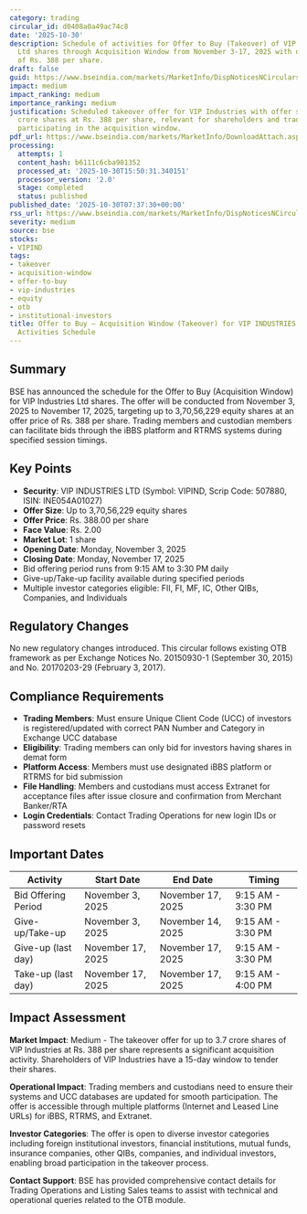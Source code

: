 ```yaml
---
category: trading
circular_id: d0408a0a49ac74c8
date: '2025-10-30'
description: Schedule of activities for Offer to Buy (Takeover) of VIP Industries
  Ltd shares through Acquisition Window from November 3-17, 2025 with offer price
  of Rs. 388 per share.
draft: false
guid: https://www.bseindia.com/markets/MarketInfo/DispNoticesNCirculars.aspx?Noticeid={63723DE9-14E3-4A3C-9696-49A5A3565B67}&noticeno=20251030-8&dt=10/30/2025&icount=8&totcount=57&flag=0
impact: medium
impact_ranking: medium
importance_ranking: medium
justification: Scheduled takeover offer for VIP Industries with offer size up to 3.7
  crore shares at Rs. 388 per share, relevant for shareholders and trading members
  participating in the acquisition window.
pdf_url: https://www.bseindia.com/markets/MarketInfo/DownloadAttach.aspx?id=20251030-8&attachedId=
processing:
  attempts: 1
  content_hash: b6111c6cba981352
  processed_at: '2025-10-30T15:50:31.340151'
  processor_version: '2.0'
  stage: completed
  status: published
published_date: '2025-10-30T07:37:30+00:00'
rss_url: https://www.bseindia.com/markets/MarketInfo/DispNoticesNCirculars.aspx?Noticeid={63723DE9-14E3-4A3C-9696-49A5A3565B67}&noticeno=20251030-8&dt=10/30/2025&icount=8&totcount=57&flag=0
severity: medium
source: bse
stocks:
- VIPIND
tags:
- takeover
- acquisition-window
- offer-to-buy
- vip-industries
- equity
- otb
- institutional-investors
title: Offer to Buy – Acquisition Window (Takeover) for VIP INDUSTRIES LTD - Live
  Activities Schedule
---
```


## Summary

BSE has announced the schedule for the Offer to Buy (Acquisition Window) for VIP Industries Ltd shares. The offer will be conducted from November 3, 2025 to November 17, 2025, targeting up to 3,70,56,229 equity shares at an offer price of Rs. 388 per share. Trading members and custodian members can facilitate bids through the iBBS platform and RTRMS systems during specified session timings.

## Key Points

- **Security**: VIP INDUSTRIES LTD (Symbol: VIPIND, Scrip Code: 507880, ISIN: INE054A01027)
- **Offer Size**: Up to 3,70,56,229 equity shares
- **Offer Price**: Rs. 388.00 per share
- **Face Value**: Rs. 2.00
- **Market Lot**: 1 share
- **Opening Date**: Monday, November 3, 2025
- **Closing Date**: Monday, November 17, 2025
- Bid offering period runs from 9:15 AM to 3:30 PM daily
- Give-up/Take-up facility available during specified periods
- Multiple investor categories eligible: FII, FI, MF, IC, Other QIBs, Companies, and Individuals

## Regulatory Changes

No new regulatory changes introduced. This circular follows existing OTB framework as per Exchange Notices No. 20150930-1 (September 30, 2015) and No. 20170203-29 (February 3, 2017).

## Compliance Requirements

- **Trading Members**: Must ensure Unique Client Code (UCC) of investors is registered/updated with correct PAN Number and Category in Exchange UCC database
- **Eligibility**: Trading members can only bid for investors having shares in demat form
- **Platform Access**: Members must use designated iBBS platform or RTRMS for bid submission
- **File Handling**: Members and custodians must access Extranet for acceptance files after issue closure and confirmation from Merchant Banker/RTA
- **Login Credentials**: Contact Trading Operations for new login IDs or password resets

## Important Dates

| Activity | Start Date | End Date | Timing |
|----------|------------|----------|--------|
| Bid Offering Period | November 3, 2025 | November 17, 2025 | 9:15 AM - 3:30 PM |
| Give-up/Take-up | November 3, 2025 | November 14, 2025 | 9:15 AM - 3:30 PM |
| Give-up (last day) | November 17, 2025 | November 17, 2025 | 9:15 AM - 3:30 PM |
| Take-up (last day) | November 17, 2025 | November 17, 2025 | 9:15 AM - 4:00 PM |

## Impact Assessment

**Market Impact**: Medium - The takeover offer for up to 3.7 crore shares of VIP Industries at Rs. 388 per share represents a significant acquisition activity. Shareholders of VIP Industries have a 15-day window to tender their shares.

**Operational Impact**: Trading members and custodians need to ensure their systems and UCC databases are updated for smooth participation. The offer is accessible through multiple platforms (Internet and Leased Line URLs) for iBBS, RTRMS, and Extranet.

**Investor Categories**: The offer is open to diverse investor categories including foreign institutional investors, financial institutions, mutual funds, insurance companies, other QIBs, companies, and individual investors, enabling broad participation in the takeover process.

**Contact Support**: BSE has provided comprehensive contact details for Trading Operations and Listing Sales teams to assist with technical and operational queries related to the OTB module.